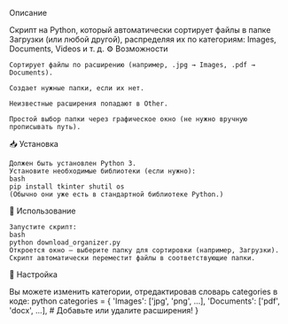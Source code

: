 Описание

Скрипт на Python, который автоматически сортирует файлы в папке Загрузки (или любой другой), распределяя их по категориям: Images, Documents, Videos и т. д.
⚙️ Возможности

    Сортирует файлы по расширению (например, .jpg → Images, .pdf → Documents).

    Создает нужные папки, если их нет.

    Неизвестные расширения попадают в Other.

    Простой выбор папки через графическое окно (не нужно вручную прописывать путь).

📥 Установка

    Должен быть установлен Python 3.
    Установите необходимые библиотеки (если нужно):
    bash
    pip install tkinter shutil os
    (Обычно они уже есть в стандартной библиотеке Python.)

🚀 Использование

    Запустите скрипт:
    bash
    python download_organizer.py
    Откроется окно – выберите папку для сортировки (например, Загрузки).
    Скрипт автоматически переместит файлы в соответствующие папки.

🔄 Настройка

Вы можете изменить категории, отредактировав словарь categories в коде:
python
categories = {
    'Images': ['jpg', 'png', ...],
    'Documents': ['pdf', 'docx', ...],
    # Добавьте или удалите расширения!
}
